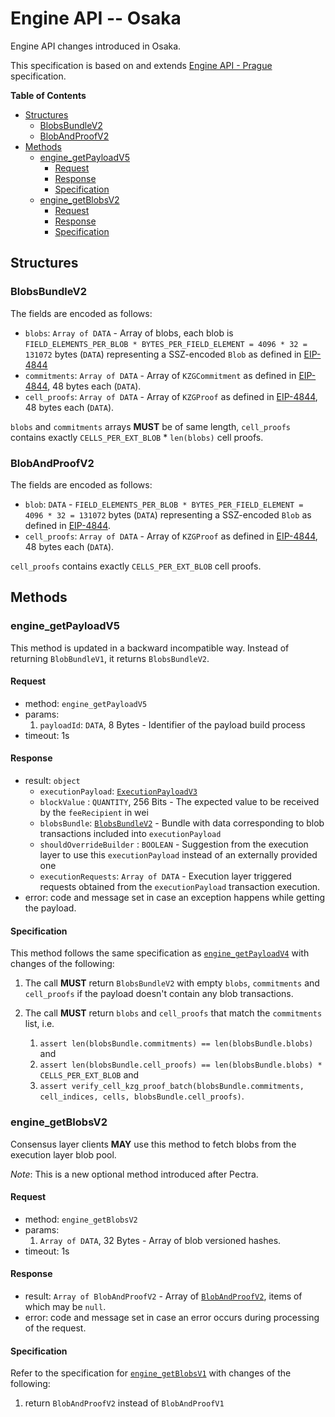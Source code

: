 # Engine API -- Osaka

Engine API changes introduced in Osaka.

This specification is based on and extends [Engine API - Prague](./prague.md) specification.

<!-- START doctoc generated TOC please keep comment here to allow auto update -->
<!-- DON'T EDIT THIS SECTION, INSTEAD RE-RUN doctoc TO UPDATE -->
**Table of Contents**

- [Structures](#structures)
  - [BlobsBundleV2](#blobsbundlev2)
  - [BlobAndProofV2](#blobandproofv2)
- [Methods](#methods)
  - [engine_getPayloadV5](#engine_getpayloadv5)
    - [Request](#request)
    - [Response](#response)
    - [Specification](#specification)
  - [engine_getBlobsV2](#engine_getblobsv2)
    - [Request](#request-1)
    - [Response](#response-1)
    - [Specification](#specification-1)

<!-- END doctoc generated TOC please keep comment here to allow auto update -->

## Structures

### BlobsBundleV2

The fields are encoded as follows:

- `blobs`: `Array of DATA` - Array of blobs, each blob is `FIELD_ELEMENTS_PER_BLOB * BYTES_PER_FIELD_ELEMENT = 4096 * 32 = 131072` bytes (`DATA`) representing a SSZ-encoded `Blob` as defined in [EIP-4844](https://eips.ethereum.org/EIPS/eip-4844)
- `commitments`: `Array of DATA` - Array of `KZGCommitment` as defined in [EIP-4844](https://eips.ethereum.org/EIPS/eip-4844), 48 bytes each (`DATA`).
- `cell_proofs`: `Array of DATA` - Array of `KZGProof` as defined in [EIP-4844](https://eips.ethereum.org/EIPS/eip-4844), 48 bytes each (`DATA`).

`blobs` and `commitments` arrays **MUST** be of same length, `cell_proofs` contains exactly `CELLS_PER_EXT_BLOB` * `len(blobs)` cell proofs.

### BlobAndProofV2

The fields are encoded as follows:

- `blob`: `DATA` - `FIELD_ELEMENTS_PER_BLOB * BYTES_PER_FIELD_ELEMENT = 4096 * 32 = 131072` bytes (`DATA`) representing a SSZ-encoded `Blob` as defined in [EIP-4844](https://eips.ethereum.org/EIPS/eip-4844).
- `cell_proofs`: `Array of DATA` - Array of `KZGProof` as defined in [EIP-4844](https://eips.ethereum.org/EIPS/eip-4844), 48 bytes each (`DATA`).

`cell_proofs` contains exactly `CELLS_PER_EXT_BLOB` cell proofs.

## Methods

### engine_getPayloadV5

This method is updated in a backward incompatible way. Instead of returning `BlobBundleV1`, it returns `BlobsBundleV2`.

#### Request

* method: `engine_getPayloadV5`
* params:
  1. `payloadId`: `DATA`, 8 Bytes - Identifier of the payload build process
* timeout: 1s

#### Response

* result: `object`
  - `executionPayload`: [`ExecutionPayloadV3`](#ExecutionPayloadV3)
  - `blockValue` : `QUANTITY`, 256 Bits - The expected value to be received by the `feeRecipient` in wei
  - `blobsBundle`: [`BlobsBundleV2`](#BlobsBundleV2) - Bundle with data corresponding to blob transactions included into `executionPayload`
  - `shouldOverrideBuilder` : `BOOLEAN` - Suggestion from the execution layer to use this `executionPayload` instead of an externally provided one
  - `executionRequests`: `Array of DATA` - Execution layer triggered requests obtained from the `executionPayload` transaction execution.
* error: code and message set in case an exception happens while getting the payload.

#### Specification

This method follows the same specification as [`engine_getPayloadV4`](./prague.md#engine_getpayloadv4) with changes of the following:

1. The call **MUST** return `BlobsBundleV2` with empty `blobs`, `commitments` and `cell_proofs` if the payload doesn't contain any blob transactions.

2. The call **MUST** return `blobs` and `cell_proofs` that match the `commitments` list, i.e. 
   1. `assert len(blobsBundle.commitments) == len(blobsBundle.blobs)` and
   2. `assert len(blobsBundle.cell_proofs) == len(blobsBundle.blobs) * CELLS_PER_EXT_BLOB` and
   3. `assert verify_cell_kzg_proof_batch(blobsBundle.commitments, cell_indices, cells, blobsBundle.cell_proofs)`.

### engine_getBlobsV2

Consensus layer clients **MAY** use this method to fetch blobs from the execution layer blob pool.

*Note*: This is a new optional method introduced after Pectra.

#### Request

* method: `engine_getBlobsV2`
* params:
  1. `Array of DATA`, 32 Bytes - Array of blob versioned hashes.
* timeout: 1s

#### Response

* result: `Array of BlobAndProofV2` - Array of [`BlobAndProofV2`](#BlobAndProofV2), items of which may be `null`.
* error: code and message set in case an error occurs during processing of the request.

#### Specification

Refer to the specification for [`engine_getBlobsV1`](./cancun.md#engine_getblobsv1) with changes of the following:

1. return `BlobAndProofV2` instead of `BlobAndProofV1`
